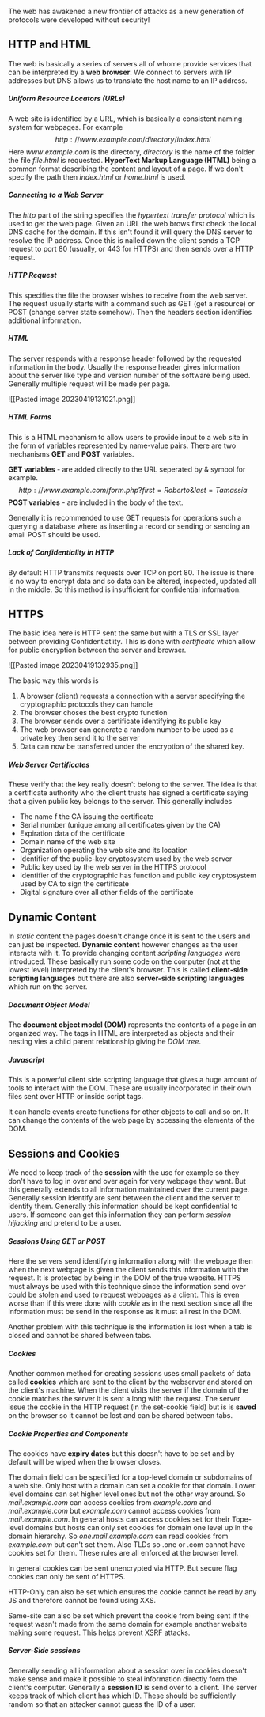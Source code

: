 The web has awakened a new frontier of attacks as a new generation of protocols were developed without security!

## HTTP and HTML
The web is basically a series of servers all of whome provide services that can be interpreted by a **web browser**. We connect to servers with IP addresses but DNS allows us to translate the host name to an IP address.

##### Uniform Resource Locators (URLs)
A web site is identified by a URL, which is basically a consistent naming system for webpages. For example $$http://www.example.com/directory/index.html$$Here $www.example.com$ is the directory, $directory$ is the name of the folder the file $file.html$ is requested. **HyperText Markup Language (HTML)** being a common format describing the content and layout of a page. If we don't specify the path then $index.html$ or $home.html$ is used.

##### Connecting to a Web Server
The $http$ part of the string specifies the *hypertext transfer protocol* which is used to get the web page. Given an URL the web brows first check the local DNS cache for the domain. If this isn't found it will query the DNS server to resolve the IP address. Once this is nailed down the client sends a TCP request to port 80 (usually, or 443 for HTTPS) and then sends over a HTTP request.

##### HTTP Request
This specifies the file the browser wishes to receive from the web server. The request usually starts with a command such as GET (get a resource) or POST (change server state somehow). Then the headers section identifies additional information.

##### HTML
The server responds with a response header followed by the requested information in the body. Usually the response header gives information about the server like type and version number of the software being used. Generally multiple request will be made per page.

![[Pasted image 20230419131021.png]]

##### HTML Forms
This is a HTML mechanism to allow users to provide input to a web site in the form of variables represented by name-value pairs. There are two mechanisms **GET** and **POST** variables.

**GET variables** - are added directly to the URL seperated by & symbol for example. $$http://www.example.com/form.php?first=Roberto\&last=Tamassia$$
**POST variables** - are included in the body of the text.

Generally it is recommended to use GET requests for operations such a querying a database where as inserting a record or sending or sending an email POST should be used.

##### Lack of Confidentiality in HTTP
By default HTTP transmits requests over TCP on port 80. The issue is there is no way to encrypt data and so data can be altered, inspected, updated all in the middle. So this method is insufficient for confidential information.

## HTTPS
The basic idea here is HTTP sent the same but with a TLS or SSL layer between providing Confidentiatlity. This is done with *certificate* which allow for public encryption between the server and browser.

![[Pasted image 20230419132935.png]]

The basic way this words is 

1. A browser (client) requests a connection with a server specifying the cryptographic protocols they can handle
2. The browser choses the best crypto function
3. The browser sends over a certificate identifying its public key
4. The web browser can generate a random number to be used as a private key then send it to the server
5. Data can now be transferred under the encryption of the shared key.

##### Web Server Certificates
These verify that the key really doesn't belong to the server. The idea is that a certificate authority who the client trusts has signed a certificate saying that a given public key belongs to the server. This generally includes

- The name f the CA issuing the certificate
- Serial number (unique among all certificates given by the CA)
- Expiration data of the certificate
- Domain name of the web site
- Organization operating the web site and its location
- Identifier of the public-key cryptosystem used by the web server
- Public key used by the web server in the HTTPS protocol
- Identifier of the cryptographic has function and public key cryptosystem used by CA to sign the certificate
- Digital signature over all other fields of the certificate

## Dynamic Content
In *static* content the pages doesn't change once it is sent to the users and can just be inspected. **Dynamic content** however changes as the user interacts with it. To provide changing content *scripting languages* were introduced. These basically run some code on the computer (not at the lowest level) interpreted by the client's browser. This is called **client-side scripting languages** but there are also **server-side scripting languages** which run on the server.

##### Document Object Model
The **document object model (DOM)** represents the contents of a page in an organized way. The tags in HTML are interpreted as objects and their nesting vies a child parent relationship giving he *DOM tree*.

##### Javascript
This is a powerful client side scripting language that gives a huge amount of tools to interact with the DOM. These are usually incorporated in their own files sent over HTTP or inside script tags.

It can handle events create functions for other objects to call and so on. It can change the contents of the web page by accessing the elements of the DOM.

## Sessions and Cookies
We need to keep track of the **session** with the use for example so they don't have to log in over and over again for very webpage they want. But this generally extends to all information maintained over the current page. Generally session identify are sent between the client and the server to identify them. Generally this information should be kept confidential to users. If someone can get this information they can perform *session hijacking* and pretend to be a user.

##### Sessions Using GET or POST
Here the servers send identifying information along with the webpage then when the next webpage is given the client sends this information with the request. It is protected by being in the DOM of the true website. HTTPS must always be used with this technique since the information send over could be stolen and used to request webpages as a client. This is even worse than if this were done with *cookie* as in the next section since all the information must be send in the response as it must all rest in the DOM. 

Another problem with this technique is the information is lost when a tab is closed and cannot be shared between tabs.

##### Cookies
Another common method for creating sessions uses small packets of data called **cookies** which are sent to the client by the webserver and stored on the client's machine. When the client visits the server if the domain of the cookie matches the server it is sent a long with the request. The server issue the cookie in the HTTP request (in the set-cookie field) but is is **saved** on the browser so it cannot be lost and can be shared between tabs.

##### Cookie Properties and Components
The cookies have **expiry dates** but this doesn't have to be set and by default will be wiped when the browser closes.

The domain field can be specified for a top-level domain or subdomains of a web site. Only host with a domain can set a cookie for that domain. Lower level domains can set higher level ones but not the other way around. So $mail.example.com$ can access cookies from $example.com$ and $mail.example.com$ but $example.com$ cannot access cookies from $mail.example.com$. In general hosts can access cookies set for their Tope-level domains but hosts can only set cookies  for domain one level up in the domain hierarchy. So $one.mail.example.com$ can read cookies from $example.com$ but can't set them. Also TLDs so .one or .com cannot have cookies set for them. These rules are all enforced at the browser level.

In general cookies can be sent unencrypted via HTTP. But secure flag cookies can only be sent of HTTPS.

HTTP-Only can also be set which ensures the cookie cannot be read by any JS and therefore cannot be found using XXS.

Same-site can also be set which prevent the cookie from being sent if the request wasn't made from the same domain for example another website making some request. This helps prevent XSRF attacks.

##### Server-Side sessions
Generally sending all information about a session over in cookies doesn't make sense and make it possible to steal information directly form the client's computer. Generally a **session ID** is send over to a client. The server keeps track of which client has which ID. These should be sufficiently random so that an attacker cannot guess the ID of a user.